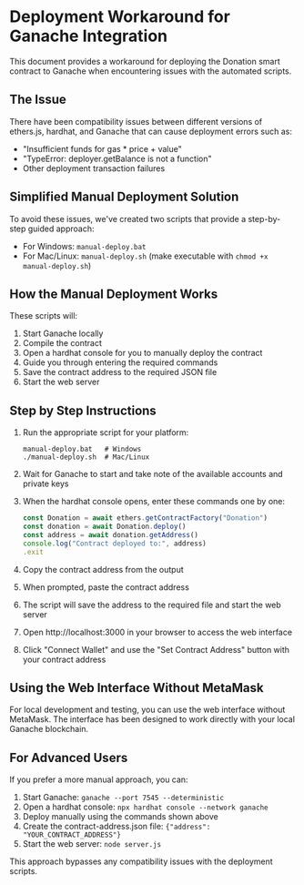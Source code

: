 # Deployment Workaround for Ganache Integration

This document provides a workaround for deploying the Donation smart contract to Ganache when encountering issues with the automated scripts.

## The Issue

There have been compatibility issues between different versions of ethers.js, hardhat, and Ganache that can cause deployment errors such as:
- "Insufficient funds for gas * price + value"
- "TypeError: deployer.getBalance is not a function"
- Other deployment transaction failures

## Simplified Manual Deployment Solution

To avoid these issues, we've created two scripts that provide a step-by-step guided approach:

- For Windows: `manual-deploy.bat`
- For Mac/Linux: `manual-deploy.sh` (make executable with `chmod +x manual-deploy.sh`)

## How the Manual Deployment Works

These scripts will:

1. Start Ganache locally
2. Compile the contract
3. Open a hardhat console for you to manually deploy the contract
4. Guide you through entering the required commands
5. Save the contract address to the required JSON file
6. Start the web server

## Step by Step Instructions

1. Run the appropriate script for your platform:
   ```
   manual-deploy.bat   # Windows
   ./manual-deploy.sh  # Mac/Linux
   ```

2. Wait for Ganache to start and take note of the available accounts and private keys

3. When the hardhat console opens, enter these commands one by one:
   ```javascript
   const Donation = await ethers.getContractFactory("Donation")
   const donation = await Donation.deploy()
   const address = await donation.getAddress()
   console.log("Contract deployed to:", address)
   .exit
   ```

4. Copy the contract address from the output

5. When prompted, paste the contract address

6. The script will save the address to the required file and start the web server

7. Open http://localhost:3000 in your browser to access the web interface

8. Click "Connect Wallet" and use the "Set Contract Address" button with your contract address

## Using the Web Interface Without MetaMask

For local development and testing, you can use the web interface without MetaMask. The interface has been designed to work directly with your local Ganache blockchain.

## For Advanced Users

If you prefer a more manual approach, you can:

1. Start Ganache: `ganache --port 7545 --deterministic`
2. Open a hardhat console: `npx hardhat console --network ganache`
3. Deploy manually using the commands shown above
4. Create the contract-address.json file: `{"address": "YOUR_CONTRACT_ADDRESS"}`
5. Start the web server: `node server.js`

This approach bypasses any compatibility issues with the deployment scripts.
